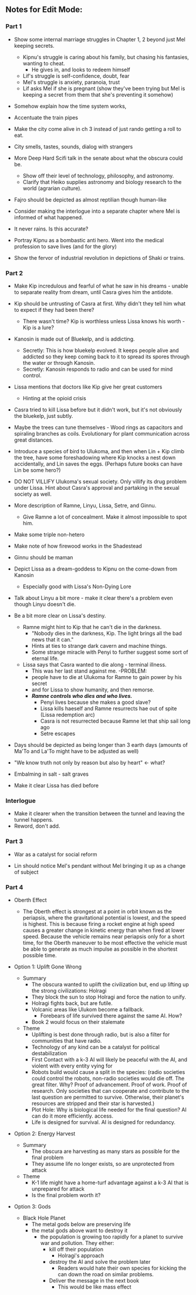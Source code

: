 ## Notes for Edit Mode:


### Part 1
- Show some internal marriage struggles in Chapter 1, 2 beyond just Mel keeping secrets.
  - Kipnu's struggle is caring about his family, but chasing his fantasies, wanting to cheat.
    - He gives in, and looks to redeem himself
  - Lif's struggle is self-confidence, doubt, fear
  - Mel's struggle is anxiety, paranoia, trust
  - Lif asks Mel if she is pregnant (show they've been trying but Mel is keeping a secret from them that she's preventing it somehow)

- Somehow explain how the time system works,

- Accentuate the train pipes

- Make the city come alive in ch 3 instead of just rando getting a roll to eat.

- City smells, tastes, sounds, dialog with strangers

- More Deep Hard Scifi talk in the senate about what the obscura could be.
  - Show off their level of technology, philosophy, and astronomy.
  - Clarify that Heiko supplies astronomy and biology research to the world (agrarian culture).

- Fajro should be depicted as almost reptilian though human-like

- Consider making the interlogue into a separate chapter where Mel is informed of what happened.

- It never rains. Is this accurate?

- Portray Kipnu as a bombastic anti hero. Went into the medical profession to save lives (and for the glory)

- Show the fervor of industrial revolution in depictions of Shaki or trains.

### Part 2

- Make Kip incredulous and fearful of what he saw in his dreams - unable to separate reality from dream, until Casra gives him the antidote.

- Kip should be untrusting of Casra at first. Why didn't they tell him what to expect if they had been there?
  - There wasn't time? Kip is worthless unless Lissa knows his worth - Kip is a lure?

- Kanosin is made out of Bluekelp, and is addicting.
  - Secretly: This is how bluekelp evolved. It keeps people alive and addicted so they keep coming back to it to    spread its spores through the water or through Kanosin.
  - Secretly: Kanosin responds to radio and can be used for mind control.

- Lissa mentions that doctors like Kip give her great customers
  - Hinting at the opioid crisis

- Casra tried to kill Lissa before but it didn't work, but it's not obviously the bluekelp, just subtly.

- Maybe the trees can tune themselves - Wood rings as capacitors and spiraling branches as coils. Evolutionary for plant communication across great distances.

- Introduce a species of bird to Ulukoma, and then when Lin + Kip climb the tree, have some foreshadowing where Kip knocks a nest down accidentally, and Lin saves the eggs. (Perhaps future books can have Lin be some hero?)

- DO NOT VILLIFY Ulukoma's sexual society. Only villify its drug problem under Lissa. Hint about Casra's approval and partaking in the sexual society as well.

- More description of Ramne, Linyu, Lissa, Setre, and Ginnu.
  - Give Ramne a lot of concealment. Make it almost impossible to spot him.

- Make some triple non-hetero

- Make note of how firewood works in the Shadestead

- Ginnu should be maman

- Depict Lissa as a dream-goddess to Kipnu on the come-down from Kanosin
  - Especially good with Lissa's Non-Dying Lore

- Talk about Linyu a bit more - make it clear there's a problem even though Linyu doesn't die.

- Be a bit more clear on Lissa's destiny.
  - Ramne might hint to Kip that he can't die in the darkness.
    - "Nobody dies in the darkness, Kip. The light brings all the bad news that it can."
    - Hints at ties to strange dark cavern and machine things.
    - Some strange miracle with Penyi to further suggest some sort of eternal life.
  - Lissa says that Casra wanted to die along - terminal illness.
    - This was her last stand against me.
  -PROBLEM:
    - people have to die at Ulukoma for Ramne to gain power by his secret
    - and for Lissa to show humanity, and then remorse.
    - ***Ramne controls who dies and who lives.***
      - Penyi lives because she makes a good slave?
      - Lissa kills haeself and Ramne resurrects hae out of spite (Lissa redemption arc)
      - Casra is not resurrected because Ramne let that ship sail long ago
      - Setre escapes

- Days should be depicted as being longer than 3 earth days (amounts of Ma'To and La'To might have to be adjusted as well)

- "We know truth not only by reason but also by heart" <- what?

- Embalming in salt - salt graves

- Make it clear Lissa has died before


### Interlogue
- Make it clearer when the transition between the tunnel and leaving the tunnel happens.
- Reword, don't add.



### Part 3

- War as a catalyst for social reform

- Lin should notice Mel's pendant without Mel bringing it up as a change of subject



### Part 4

- Oberth Effect
  - The Oberth effect is strongest at a point in orbit known as the periapsis, where the gravitational potential is lowest, and the speed is highest. This is because firing a rocket engine at high speed causes a greater change in kinetic energy than when fired at lower speed. Because the vehicle remains near periapsis only for a short time, for the Oberth maneuver to be most effective the vehicle must be able to generate as much impulse as possible in the shortest possible time.

- Option 1: Uplift Gone Wrong
  - Summary
    - The obscura wanted to uplift the civilization but, end up lifting up the strong civilizations: Holragi
    - They block the sun to stop Holragi and force the nation to unify.
    - Holragi fights back, but are futile.
    - Volcanic areas like Ulukom become a fallback.
      - Forebears of life survived there against the same AI. How?
    - Book 2 would focus on their stalemate
  - Theme
    - Uplifting is best done through radio, but is also a filter for communities that have radio.
    - Technology of any kind can be a catalyst for political destabilization
    - First Contact with a k-3 AI will likely be peaceful with the AI, and violent with every entity vying for
    - Robots build would cause a split in the species: (radio societies could control the robots, non-radio societies would die off. The great filter. Why? Proof of advancement. Proof of work. Proof of research. Only societies that can cooperate and contribute to the last question are permitted to survive. Otherwise, their planet's resources are stripped and their star is harvested.)
    - Plot Hole: Why is biological life needed for the final question? AI can do it more efficiently. access.
    - Life is designed for survival. AI is designed for redundancy.

- Option 2: Energy Harvest
  - Summary
    - The obscura are harvesting as many stars as possible for the final problem
    - They assume life no longer exists, so are unprotected from attack
  - Theme
    - K-1 life might have a home-turf advantage against a k-3 AI that is unprepared for attack
    - Is the final problem worth it?

- Option 3: Gods
  - Black Hole Planet
    - The metal gods below are preserving life
    - the metal gods above want to destroy it
      - the population is growing too rapidly for a planet to survive war and pollution. They either:
        - kill off their population
          - Holragi's approach
        - destroy the AI and solve the problem later
          - Readers would hate their own species for kicking the can down the road on similar problems.
        - Deliver the message in the next book
          - This would be like mass effect
